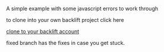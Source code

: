 A simple example with some javascript errors to work through

to clone into your own backlift project click here

[clone to your backlift account](https://www.backlift.com/backlift/dropbox/create?template=https%3A%2F%2Fgithub.com%2Fpbrumm%2Fnss_js_errors&appname=nssjserrors)


fixed branch has the fixes in case you get stuck.
